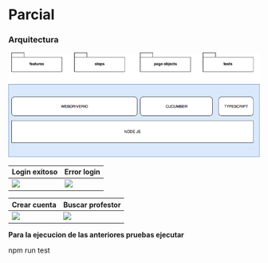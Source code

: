# Parcial

### Arquitectura

![](assets/arquitectura.png)

| **Login exitoso** | **Error login** |
| ------------- | ------------- |
| ![](assets/giflogin-parcial.gif)  | ![](assets/gitloginfail-parcial.gif) |

| **Crear cuenta** | **Buscar profestor** |
| ------------- | ------------- |
| ![](assets/gitcreateaccout-parcial.gif)  | ![](assets/gitsearch-parcial.gif) |

**Para la ejecucion de las anteriores pruebas ejecutar**

npm run test
